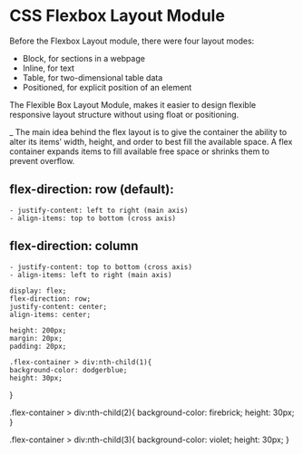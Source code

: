 # CSS Flexbox Layout Module

Before the Flexbox Layout module, there were four layout modes:

* Block, for sections in a webpage
* Inline, for text
* Table, for two-dimensional table data
* Positioned, for explicit position of an element

The Flexible Box Layout Module, makes it easier to design flexible responsive layout structure without using float or positioning.

_ The main idea behind the flex layout is to give the container the ability to alter its items’ width, height, and order to best fill the available space. A flex container expands items to fill available free space or shrinks them to prevent overflow.


## flex-direction: row (default):
    - justify-content: left to right (main axis)
    - align-items: top to bottom (cross axis)
    
## flex-direction: column
    - justify-content: top to bottom (cross axis)
    - align-items: left to right (main axis)

    display: flex;
    flex-direction: row;
    justify-content: center;
    align-items: center;

    height: 200px;
    margin: 20px;
    padding: 20px;

    .flex-container > div:nth-child(1){
    background-color: dodgerblue;
    height: 30px;
}

.flex-container > div:nth-child(2){
    background-color: firebrick;
    height: 30px;
}

.flex-container > div:nth-child(3){
    background-color: violet;
    height: 30px;
}